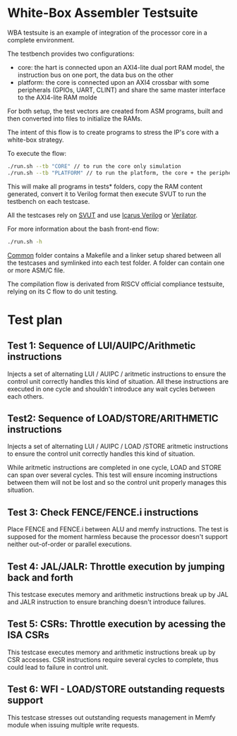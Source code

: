 # White-Box Assembler Testsuite

WBA testsuite is an example of integration of the processor core in a complete environment.

The testbench provides two configurations:

- core: the hart is connected upon an AXI4-lite dual port RAM model, the instruction
  bus on one port, the data bus on the other
- platform: the core is connected upon an AXI4 crossbar with some peripherals
  (GPIOs, UART, CLINT) and share the same master interface to the AXI4-lite RAM molde

For both setup, the test vectors are created from ASM programs, built and then
converted into files to initialize the RAMs.

The intent of this flow is to create programs to stress the IP's core
with a white-box strategy.

To execute the flow:

```bash
./run.sh --tb "CORE" // to run the core only simulation
./run.sh --tb "PLATFORM" // to run the platform, the core + the peripherals
```

This will make all programs in tests\* folders, copy the RAM content generated,
convert it to Verilog format then execute SVUT to run the testbench on each
testcase.

All the testcases rely on [SVUT](https://github.com/dpretet/svut) and use
[Icarus Verilog](http://iverilog.icarus.com) or [Verilator](https://github.com/verilator).

For more information about the bash front-end flow:

```bash
./run.sh -h
```

[Common](../common) folder contains a Makefile and a linker setup shared between
all the testcases and symlinked into each test folder. A folder can contain
one or more ASM/C file.

The compilation flow is derivated from RISCV official compliance testsuite,
relying on its C flow to do unit testing.

# Test plan

## Test 1: Sequence of LUI/AUIPC/Arithmetic instructions

Injects a set of alternating LUI / AUIPC / aritmetic instructions to ensure the
control unit correctly handles this kind of situation. All these instructions
are executed in one cycle and shouldn't introduce any wait cycles between each
others.

## Test2: Sequence of LOAD/STORE/ARITHMETIC instructions

Injects a set of alternating LUI / AUIPC / LOAD  /STORE aritmetic instructions
to ensure the control unit correctly handles this kind of situation.

While aritmetic instructions are completed in one cycle, LOAD and STORE can
span over several cycles. This test will ensure incoming instructions between
them will not be lost and so the control unit properly manages this situation.

## Test 3: Check FENCE/FENCE.i instructions

Place FENCE and FENCE.i between ALU and memfy instructions. The test is
supposed for the moment harmless because the processor doesn't support neither
out-of-order or parallel executions.

## Test 4: JAL/JALR: Throttle execution by jumping back and forth

This testcase executes memory and arithmetic instructions break up by JAL and
JALR instruction to ensure branching doesn't introduce failures.

## Test 5: CSRs: Throttle execution by acessing the ISA CSRs

This testcase executes memory and arithmetic instructions break up by CSR
accesses. CSR instructions require several cycles to complete, thus could lead
to failure in control unit.

## Test 6: WFI - LOAD/STORE outstanding requests support

This testcase stresses out outstanding requests management in Memfy module when issuing
multiple write requests.


